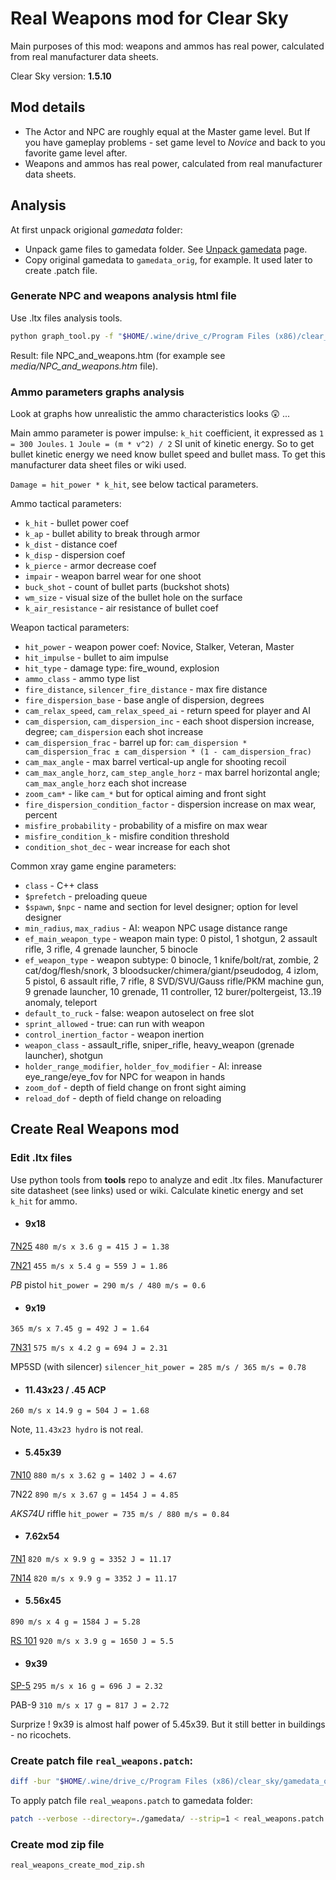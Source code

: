 # Real Weapons mod for Clear Sky

Main purposes of this mod: weapons and ammos has real power, calculated from real manufacturer data sheets.

Clear Sky version: **1.5.10**

## Mod details

* The Actor and NPC are roughly equal at the Master game level. But If you have gameplay problems - set game level to _Novice_ and back to you favorite game level after.
* Weapons and ammos has real power, calculated from real manufacturer data sheets.

## Analysis

At first unpack origional _gamedata_ folder:
* Unpack game files to gamedata folder. See [Unpack gamedata](https://github.com/stalker-tools/tools/blob/main/analysis_cs.md) page.
* Copy original gamedata to `gamedata_orig`, for example. It used later to create .patch file.

### Generate NPC and weapons analysis html file
Use .ltx files analysis tools.
```sh
python graph_tool.py -f "$HOME/.wine/drive_c/Program Files (x86)/clear_sky/gamedata" --head "NPC and weapons" > NPC_and_weapons.htm
```
Result: file NPC_and_weapons.htm (for example see _media/NPC_and_weapons.htm_ file).

### Ammo parameters graphs analysis

Look at graphs how unrealistic the ammo characteristics looks :astonished: ...

Main ammo parameter is power impulse: `k_hit` coefficient, it expressed as `1 = 300 Joules`. `1 Joule = (m * v^2) / 2` SI unit of kinetic energy. So to get bullet kinetic energy we need know bullet speed and bullet mass. To get this manufacturer data sheet files or wiki used.

`Damage = hit_power * k_hit`, see below tactical parameters.

Ammo tactical parameters:
* `k_hit` - bullet power coef
* `k_ap` - bullet ability to break through armor
* `k_dist` - distance coef
* `k_disp` - dispersion coef
* `k_pierce` - armor decrease coef
* `impair` - weapon barrel wear for one shoot
* `buck_shot` - count of bullet parts (buckshot shots)
* `wm_size` - visual size of the bullet hole on the surface
* `k_air_resistance` - air resistance of bullet coef

Weapon tactical parameters:
* `hit_power` - weapon power coef: Novice, Stalker, Veteran, Master
* `hit_impulse` - bullet to aim impulse
* `hit_type` - damage type: fire_wound, explosion
* `ammo_class` - ammo type list
* `fire_distance`, `silencer_fire_distance` - max fire distance
* `fire_dispersion_base` - base angle of dispersion, degrees
* `cam_relax_speed`, `cam_relax_speed_ai` - return speed for player and AI
* `cam_dispersion`, `cam_dispersion_inc` - each shoot dispersion increase, degree; `cam_dispersion` each shot increase
* `cam_dispersion_frac` - barrel up for: `cam_dispersion * cam_dispersion_frac ± cam_dispersion * (1 - cam_dispersion_frac)`
* `cam_max_angle` - max barrel vertical-up angle for shooting recoil
* `cam_max_angle_horz`, `cam_step_angle_horz` - max barrel horizontal angle; `cam_max_angle_horz` each shot increase
* `zoom_cam*` - like `cam_*` but for optical aiming and front sight
* `fire_dispersion_condition_factor` - dispersion increase on max wear, percent
* `misfire_probability` - probability of a misfire on max wear
* `misfire_condition_k` - misfire condition threshold
* `condition_shot_dec` - wear increase for each shot

Common xray game engine parameters:
* `class` - C++ class
* `$prefetch` - preloading queue
* `$spawn`, `$npc` - name and section for level designer; option for level designer
* `min_radius`, `max_radius` - AI: weapon NPC usage distance range
* `ef_main_weapon_type` - weapon main type: 0 pistol, 1 shotgun, 2 assault rifle, 3 rifle, 4 grenade launcher, 5 binocle
* `ef_weapon_type` - weapon subtype: 0 binocle, 1 knife/bolt/rat, zombie, 2 cat/dog/flesh/snork, 3 bloodsucker/chimera/giant/pseudodog,
  4 izlom, 5 pistol, 6 assault rifle, 7 rifle, 8 SVD/SVU/Gauss rifle/PKM machine gun, 9 grenade launcher, 10 grenade,
  11 controller, 12 burer/poltergeist, 13..19 anomaly, teleport
* `default_to_ruck` - false: weapon autoselect on free slot
* `sprint_allowed` - true: can run with weapon
* `control_inertion_factor` - weapon inertion
* `weapon_class` - assault_rifle, sniper_rifle, heavy_weapon (grenade launcher), shotgun
* `holder_range_modifier`, `holder_fov_modifier` - AI: inrease eye_range/eye_fov for NPC for weapon in hands
* `zoom_dof` - depth of field change on front sight aiming
* `reload_dof` - depth of field change on reloading

## Create Real Weapons mod

### Edit .ltx files

Use python tools from **tools** repo to analyze and edit .ltx files. Manufacturer site datasheet (see links) used or wiki. Calculate kinetic energy and set `k_hit` for ammo.

* #### 9x18

[7N25](http://roe.ru/catalog/sukhoputnye-vosyka/strelkovoe-oruzhie/boepripasy-k-strelkovomu-oruzhiyu/7n25/)
`480 m/s x 3.6 g = 415 J = 1.38`

[7N21](http://roe.ru/catalog/sukhoputnye-vosyka/strelkovoe-oruzhie/boepripasy-k-strelkovomu-oruzhiyu/7n21/)
`455 m/s x 5.4 g = 559 J = 1.86`

_PB_ pistol
`hit_power = 290 m/s / 480 m/s = 0.6`

* #### 9x19

`365 m/s x 7.45 g = 492 J = 1.64`

[7N31](http://roe.ru/catalog/spetsialnye-sredstva/pistolety-pulemety/7n31/?ysclid=lka3r1txjf753431711)
`575 m/s x 4.2 g = 694 J = 2.31`

MP5SD (with silencer)
`silencer_hit_power = 285 m/s / 365 m/s = 0.78`

* #### 11.43x23 / .45 ACP

`260 m/s x 14.9 g = 504 J = 1.68`

Note, `11.43x23 hydro` is not real.

* #### 5.45x39

[7N10](http://roe.ru/catalog/sukhoputnye-vosyka/strelkovoe-oruzhie/boepripasy-k-strelkovomu-oruzhiyu/7n10/)
`880 m/s x 3.62 g = 1402 J = 4.67`

7N22
`890 m/s x 3.67 g = 1454 J = 4.85`

_AKS74U_ riffle
`hit_power = 735 m/s / 880 m/s = 0.84`

* #### 7.62x54

[7N1](http://roe.ru/catalog/sukhoputnye-vosyka/strelkovoe-oruzhie/boepripasy-k-strelkovomu-oruzhiyu/7n1/?ysclid=lka3f2ddgi944541407)
`820 m/s x 9.9 g = 3352 J = 11.17`

[7N14](http://roe.ru/catalog/sukhoputnye-vosyka/strelkovoe-oruzhie/boepripasy-k-strelkovomu-oruzhiyu/7n14/?ysclid=lka3bhwj9k255399763)
`820 m/s x 9.9 g = 3352 J = 11.17`

* #### 5.56x45

`890 m/s x 4 g = 1584 J = 5.28`

[RS 101](http://roe.ru/catalog/sukhoputnye-vosyka/strelkovoe-oruzhie/boepripasy-k-strelkovomu-oruzhiyu/rs-101/)
`920 m/s x 3.9 g = 1650 J = 5.5`

* #### 9x39

[SP-5](http://roe.ru/catalog/spetsialnye-sredstva/avtomaty2/as/)
`295 m/s x 16 g = 696 J = 2.32`

PAB-9
`310 m/s x 17 g = 817 J = 2.72`

Surprize ! 9x39 is almost half power of 5.45x39. But it still better in buildings - no ricochets.

### Create patch file `real_weapons.patch`:
```sh
diff -bur "$HOME/.wine/drive_c/Program Files (x86)/clear_sky/gamedata_orig" "$HOME/.wine/drive_c/Program Files (x86)/clear_sky/gamedata" > real_weapons.patch
```

To apply patch file `real_weapons.patch` to gamedata folder:
```sh
patch --verbose --directory=./gamedata/ --strip=1 < real_weapons.patch
```

### Create mod zip file
```sh
real_weapons_create_mod_zip.sh
```
